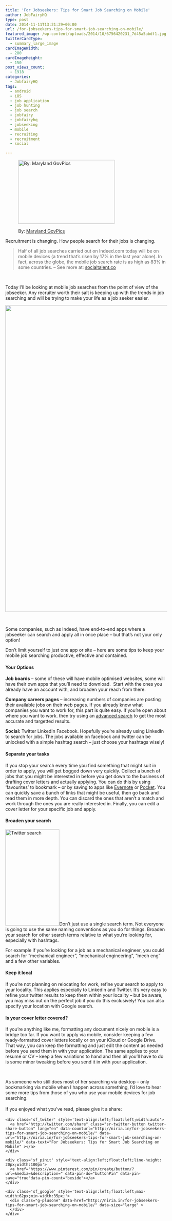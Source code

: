 ```yaml
---
title: 'For Jobseekers: Tips for Smart Job Searching on Mobile'
author: JobFairyHQ
type: post
date: 2014-11-11T13:21:29+00:00
url: /for-jobseekers-tips-for-smart-job-searching-on-mobile/
featured_image: /wp-content/uploads/2014/10/6756420231_7d45a5abdf1.jpg
twitterCardType:
  - summary_large_image
cardImageWidth:
  - 280
cardImageHeight:
  - 150
post_views_count:
  - 1918
categories:
  - JobfairyHQ
tags:
  - android
  - iOS
  - job application
  - job hunting
  - job search
  - jobfairy
  - jobfairyhq
  - jobseeking
  - mobile
  - recruiting
  - recruitment
  - social

---
```

<div id="fb-root">
</div><figure id="attachment_1826" style="width: 300px" class="wp-caption alignright">

[<img class="size-medium wp-image-1826" src="http://niria.in/wp-content/uploads/2014/10/6756420231_7d45a5abdf1-300x199.jpg" alt="By: Maryland GovPics" width="300" height="199" srcset="http://niria.in/wp-content/uploads/2014/10/6756420231_7d45a5abdf1-300x199.jpg 300w, http://niria.in/wp-content/uploads/2014/10/6756420231_7d45a5abdf1.jpg 500w" sizes="(max-width: 300px) 100vw, 300px" />][1]<figcaption class="wp-caption-text">By: <a href="https://www.flickr.com/photos/mdgovpics/6756420231/" target="_blank">Maryland GovPics</a></figcaption></figure> 

Recruitment is changing. How people search for their jobs is changing.

> Half of all job searches carried out on Indeed.com today will be on mobile devices (a trend that’s risen by 17% in the last year alone). In fact, across the globe, the mobile job search rate is as high as 83% in some countries. &#8211; See more at: <a href="http://www.socialtalent.co/blog/mobile-job-search#sthash.P9vfAvmR.dpuf" target="_blank">socialtalent.co</a>

&nbsp;

Today I&#8217;ll be looking at mobile job searches from the point of view of the jobseeker. Any recruiter worth their salt is keeping up with the trends in job searching and will be trying to make your life as a job seeker easier.
  
[<img class="aligncenter" src="http://about.beyond.com/Content/Resources/images/MobileRecruitment_INFOGRAPHIC_Nov_2011.jpg" alt="" width="878" height="956" />][2]

&nbsp;

Some companies, such as Indeed, have end-to-end apps where a jobseeker can search and apply all in once place &#8211; but that&#8217;s not your only option!

Don&#8217;t limit yourself to just one app or site &#8211; here are some tips to keep your mobile job searching productive, effective and contained.

#### Your Options

**Job boards** &#8211; some of these will have mobile optimised websites, some will have their own apps that you&#8217;ll need to download.  Start with the ones you already have an account with, and broaden your reach from there.

**Company careers pages** &#8211; increasing numbers of companies are posting their available jobs on their web pages. If you already know what companies you want to work for, this part is quite easy. If you&#8217;re open about where you want to work. then try using an <a href="www.google.com/advancedsearch" target="_blank">advanced search</a> to get the most accurate and targetted results.

**Social:** Twitter LinkedIn Facebook. Hopefully you&#8217;re already using LinkedIn to search for jobs. The jobs available on facebook and twitter can be unlocked with a simple hashtag search &#8211; just choose your hashtags wisely!

#### Separate your tasks

If you stop your search every time you find something that might suit in order to apply, you will get bogged down very quickly. Collect a bunch of jobs that you might be interested in before you get down to the business of drafting cover letters and actually applying. You can do this by using &#8216;favourites&#8217; to bookmark &#8211; or by saving to apps like <a href="https://evernote.com/" target="_blank">Evernote</a> or <a href="http://getpocket.com/a/" target="_blank">Pocket</a>. You can quickly save a bunch of links that might be useful, then go back and read them in more depth. You can discard the ones that aren&#8217;t a match and work through the ones you are really interested in. Finally, you can edit a cover letter for your specific job and apply.

#### Broaden your search

[<img class="alignright size-medium wp-image-1838" src="http://niria.in/wp-content/uploads/2014/11/Twitter-search-168x300.png" alt="Twitter search" width="168" height="300" srcset="http://niria.in/wp-content/uploads/2014/11/Twitter-search-168x300.png 168w, http://niria.in/wp-content/uploads/2014/11/Twitter-search-576x1024.png 576w, http://niria.in/wp-content/uploads/2014/11/Twitter-search-624x1109.png 624w, http://niria.in/wp-content/uploads/2014/11/Twitter-search.png 1080w" sizes="(max-width: 168px) 100vw, 168px" />][3]Don&#8217;t just use a single search term. Not everyone is going to use the same naming conventions as you do for things. Broaden your search for other search terms relative to what you&#8217;re looking for, especially with hashtags.

For example if you&#8217;re looking for a job as a mechanical engineer, you could search for &#8220;mechanical engineer&#8221;, &#8220;mechanical engineering&#8221;, &#8220;mech eng&#8221; and a few other variables.

#### Keep it local

If you&#8217;re not planning on relocating for work, refine your search to apply to your locality. This applies especially to LinkedIn and Twitter. It&#8217;s very easy to refine your twitter results to keep them within your locality &#8211; but be aware, you may miss out on the perfect job if you do this exclusively! You can also specify your location with Google search.

#### Is your cover letter covered?

If you&#8217;re anything like me, formatting any document nicely on mobile is a bridge too far. If you want to apply via mobile, consider keeping a few ready-formatted cover letters locally or on your iCloud or Google Drive. That way, you can keep the formatting and just edit the content as needed before you send them in with your application. The same applies to your resumé or CV &#8211; keep a few variations to hand and then all you&#8217;ll have to do is some minor tweaking before you send it in with your application.

&nbsp;

As someone who still does most of her searching via desktop &#8211; only bookmarking via mobile when I happen across something, I&#8217;d love to hear some more tips from those of you who use your mobile devices for job searching.

<div class='sfsi_Sicons' style='width: 100%; display: inline-block; vertical-align: middle; text-align:left'>
  <div style='margin:0px 8px 0px 0px; line-height: 24px'>
    <span>If you enjoyed what you've read, please give it a share:</span>
  </div>
  
  <div class='sfsi_socialwpr'>
    <div class='sf_fb' style='text-align:left;width:125px'>
      <div class="fb-like" href="http://niria.in/for-jobseekers-tips-for-smart-job-searching-on-mobile/" width="180" send="false" showfaces="false"  action="like" data-share="true"data-layout="button_count" >
      </div>
    </div>
    
    <div class='sf_twiter' style='text-align:left;float:left;width:auto'>
      <a href="http://twitter.com/share" class="sr-twitter-button twitter-share-button" lang="en" data-counturl="http://niria.in/for-jobseekers-tips-for-smart-job-searching-on-mobile/" data-url="http://niria.in/for-jobseekers-tips-for-smart-job-searching-on-mobile/" data-text="For Jobseekers: Tips for Smart Job Searching on Mobile" ></a>
    </div>
    
    <div class='sf_pinit' style='text-align:left;float:left;line-height: 20px;width:100px'>
      <a href="https://www.pinterest.com/pin/create/button/?url=&media=&description=" data-pin-do="buttonPin" data-pin-save="true"data-pin-count="beside"></a>
    </div>
    
    <div class='sf_google' style='text-align:left;float:left;max-width:62px;min-width:35px;'>
      <div class="g-plusone" data-href="http://niria.in/for-jobseekers-tips-for-smart-job-searching-on-mobile/" data-size="large" >
      </div>
    </div>
  </div>
</div>

 [1]: http://niria.in/wp-content/uploads/2014/10/6756420231_7d45a5abdf1.jpg
 [2]: http://about.beyond.com/infographics/mobile-job-search-apps
 [3]: http://niria.in/wp-content/uploads/2014/11/Twitter-search.png